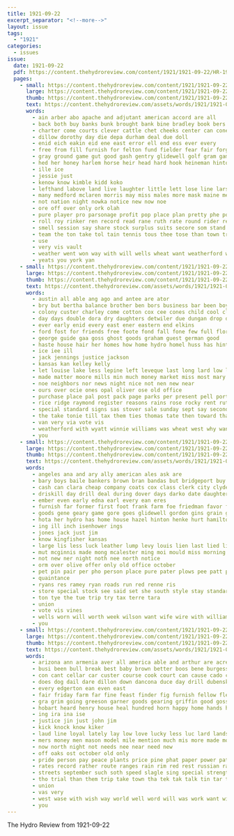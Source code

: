 ```yaml
---
title: 1921-09-22
excerpt_separator: "<!--more-->"
layout: issue
tags:
  - "1921"
categories:
  - issues
issue:
  date: 1921-09-22
  pdf: https://content.thehydroreview.com/content/1921/1921-09-22/HR-1921-09-22.pdf
  pages:
    - small: https://content.thehydroreview.com/content/1921/1921-09-22/small/HR-1921-09-22-01.jpg
      large: https://content.thehydroreview.com/content/1921/1921-09-22/large/HR-1921-09-22-01.jpg
      thumb: https://content.thehydroreview.com/content/1921/1921-09-22/thumbnails/HR-1921-09-22-01.jpg
      text: https://content.thehydroreview.com/assets/words/1921/1921-09-22/HR-1921-09-22-01.txt
      words:
        - ain arber abo apache and adjutant american accord are all
        - back both buy banks bunk brought bank bine bradley book bers blane bolles ball business base bull bossler blackwell been bonds bloom bickell bring band banker but begin bare better babe best black begun bickel beat
        - charter come courts clever cattle chet cheeks center can cones collins current close comment che cash city courtney cates came
        - dillow dorothy day die depa durham deal due doll
        - enid eich eakin eid ene east error ell end ess ever every
        - free from fill furnish for felton fund fielder fear fair forge fight first fell forth fare favor fancy flag
        - gray ground game gut good gash gentry glidewell golf gram games guest gunter gilmore grade genevieve
        - hed her honey harlem horse heir head hard hook heineman hinton hundred hill had home half hort hol has hydro
        - ille ice
        - jessie just
        - kenow know kimble kidd koko
        - lefthand labove land live laughter little lett lose line lars larger like louis left legion lowell lemuel list lat lae
        - many medford mclaren morris may miss males more mask maine men much moon made morgan
        - not nation night nowka notice new now noe
        - ore off over only ork olah
        - pure player pro parsonage profit pop place plan pretty phe ponte pitcher par pope post pares proud per pitch pay paper
        - roll roy rinker ren record read rane ruth rate round rider reing
        - smell session say share stock surplus suits secore som stand state sch see seen shawnee still shoe such south september schools sack second shown shorty she subject san sept shows score shai
        - team the ton take tol tain tennis tous thee tose than town tres trip tobacco tim tie them till trick trust toe
        - use
        - very vis vault
        - weather went won way with will wells wheat want weatherford win week witz while work well winners washington ways wilson was
        - yeats you york yan
    - small: https://content.thehydroreview.com/content/1921/1921-09-22/small/HR-1921-09-22-02.jpg
      large: https://content.thehydroreview.com/content/1921/1921-09-22/large/HR-1921-09-22-02.jpg
      thumb: https://content.thehydroreview.com/content/1921/1921-09-22/thumbnails/HR-1921-09-22-02.jpg
      text: https://content.thehydroreview.com/assets/words/1921/1921-09-22/HR-1921-09-22-02.txt
      words:
        - austin all able ang ago and antee are ator
        - bry but bertha balance brother ben bors business bar been boy best barber brand bird both burkhalter bob bartgis
        - colony custer charley come cotton cox cee cones child cool clyde chas can came class civil city clerk caddo car crawford carver creek colorado cream
        - day days double dora dry daughters detwiler due dungan drop dinner dollar daughter
        - ever early enid every east ener eastern end elkins
        - ford fost for friends free foote fond fall fone few full florence frank from first farra fine
        - george guide gaa goss ghost goods graham guest german good
        - haste house hair her homes how home hydro homel huss has hinton herbert hobart hammer hees hands hennen health harry helen happy hey had horr
        - ice iee ill
        - jack jennings justice jackson
        - kansas kan kelley kelly
        - let louise lake less lepine left leveque last long lard low lynch list loss les lent lillian longer
        - made matter moore mills min much money market miss most mary meme mil mag mound mcbride miller monday man morning
        - noe neighbors nor news night nice not nen new near
        - ours over ocie ones opal oliver ose old office
        - purchase place pal post pack page parks per present pell porter pink price pana
        - rice ridge raymond register reasons rains rose rocky rent ruth ridenour red
        - special standard signs sas stover sale sunday sept say second sylvester supply stork sam sister sho straw school sudan store stocks son snyder spivey saunders size show sun she
        - the take tonie till tax them ties thomas tate then toward tha throw than taylor
        - van very via vote vis
        - weatherford with wyatt winnie williams was wheat west why want weather way while wisel wright washita wife wil week will wes
        - you
    - small: https://content.thehydroreview.com/content/1921/1921-09-22/small/HR-1921-09-22-03.jpg
      large: https://content.thehydroreview.com/content/1921/1921-09-22/large/HR-1921-09-22-03.jpg
      thumb: https://content.thehydroreview.com/content/1921/1921-09-22/thumbnails/HR-1921-09-22-03.jpg
      text: https://content.thehydroreview.com/assets/words/1921/1921-09-22/HR-1921-09-22-03.txt
      words:
        - angeles ana and ary ally american ales ask are
        - bary boys baile bankers brown bran bandas but bridgeport buy best board baby buyers bove been black bank bring
        - cash can clara cheap company coats cox class clerk city clyde cant coe caddo cantor clock cin cross cleveland county chapel clifford call
        - driskill day drill deal during dover days darko date daughter
        - ember even early edna earl every ean eres
        - furnish far former first foot frank farm foe friedman favor fest fall from fair fer free for friday friend
        - goods gene geary game gore goes glidewell gordon gins grain guest given good
        - hota her hydro has home house hazel hinton henke hurt hamilton hand had harry har heen humes held hin heineman
        - ing ill inch isenhower ings
        - jones jack just jim
        - know kingfisher kansas
        - large lis less luck leather lump levy louis lien last lied lisi lamar let lemon loner left lee little lawter
        - mut mcginnis made mong mcalester ming moi mould miss morning money mills maurice market
        - not new ner night noth nee north notice
        - orm over olive offer only old office october
        - pet pin pair per pho person place pure pater plows pee patt price pose paper
        - quaintance
        - ryans res ramey ryan roads run red renne ris
        - store special stock see said set she south style stay standard state sheriff side saturday school selling suits sister sale sack safe son sept seigel seed selby slack sunday sales sleep scott sean shoe september supply screen smith serie street sat sion sell senior
        - ton tye the tue trip try tax terre tara
        - union
        - vote vis vines
        - wells worn will worth week wilson want wife wire with williams wey winter wilt was wake
        - you
    - small: https://content.thehydroreview.com/content/1921/1921-09-22/small/HR-1921-09-22-04.jpg
      large: https://content.thehydroreview.com/content/1921/1921-09-22/large/HR-1921-09-22-04.jpg
      thumb: https://content.thehydroreview.com/content/1921/1921-09-22/thumbnails/HR-1921-09-22-04.jpg
      text: https://content.thehydroreview.com/assets/words/1921/1921-09-22/HR-1921-09-22-04.txt
      words:
        - arizona ann armenia aver all america able and arthur are acres
        - busi been bull break best baby brown better boos bene burgess business bible boards bank binder but bands bradley brothers butcher brunt black
        - con cant cellar car custer course cook court can cause cado carver corn caddo churches cap collins cost charity county cattle comes come cata cotton comer clan city company cee
        - does dog dail dare dillon down dancona duce day drill dubensky
        - every edgerton ean even east
        - fair friday farm far fine feast finder fig furnish fellow fletcher first fillmore ford fall finer field friends from for frank felt farrow
        - gra grim going greeson garner goods gearing griffin good goss golf glidewell grain
        - hobart heard henry house heal hundred horn happy home hands held harvest hart head hydro how has hardware him hoffman holding hub hour
        - ing ira ina ise
        - justice jin just john jim
        - kick knock know kiker
        - laud line loyal lately lay low love lucky less luc lard lands live lower larger light lin logan luder little ler labor lewis land let lenge
        - mers money men mason model mile mention much mis more made mounts miles mean miller must mail merchant market maak man milliner
        - now north night not needs nee near need new
        - off oaks ost october old only
        - pride person pay peace plants price pine phat paper power patrick promise part pieper pro
        - rates record rather route ranges rain rim red rest russian range rea real roads roy russell rake
        - streets september such soth speed slagle sing special strength seres sunday service sage say see states said state sale ship sell school shove sewing shown shall share stock sept sun show stores shed small sales stoves summons smaller short south save ser schools standard sim size stan store
        - tho trial than them trip take town tha tek tak talk tin tar tice towns tow tio tom thing tates till the treat tines
        - union
        - vas very
        - west wase with wish way world well word will was work want winner wife winning white worth words webb waters
        - you
---
```


The Hydro Review from 1921-09-22

<!--more-->

